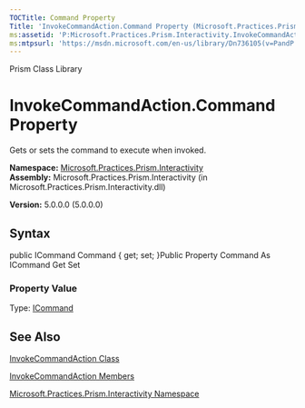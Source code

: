 ```yaml
---
TOCTitle: Command Property
Title: 'InvokeCommandAction.Command Property (Microsoft.Practices.Prism.Interactivity)'
ms:assetid: 'P:Microsoft.Practices.Prism.Interactivity.InvokeCommandAction.Command'
ms:mtpsurl: 'https://msdn.microsoft.com/en-us/library/Dn736105(v=PandP.50)'
---
```


Prism Class Library

InvokeCommandAction.Command Property
========================================

Gets or sets the command to execute when invoked.

**Namespace:** [Microsoft.Practices.Prism.Interactivity](https://msdn.microsoft.com/n:microsoft.practices.prism.interactivity)
**Assembly:** Microsoft.Practices.Prism.Interactivity (in Microsoft.Practices.Prism.Interactivity.dll)

**Version:** 5.0.0.0 (5.0.0.0)

## Syntax


public ICommand Command { get; set; }Public Property Command As ICommand Get Set
### Property Value

Type: [ICommand](http://msdn.microsoft.com/en-us/library/ms616869)

See Also
--------


[InvokeCommandAction Class](https://msdn.microsoft.com/t:microsoft.practices.prism.interactivity.invokecommandaction)

[InvokeCommandAction Members](https://msdn.microsoft.com/allmembers.t:microsoft.practices.prism.interactivity.invokecommandaction)

[Microsoft.Practices.Prism.Interactivity Namespace](https://msdn.microsoft.com/n:microsoft.practices.prism.interactivity)
